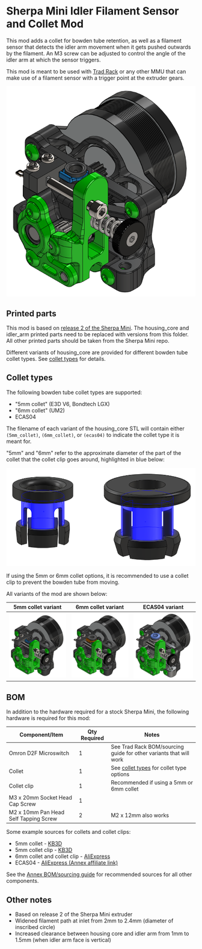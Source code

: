 # Sherpa Mini Idler Filament Sensor and Collet Mod

This mod adds a collet for bowden tube retention, as well as a filament sensor
that detects the idler arm movement when it gets pushed outwards by the
filament. An M3 screw can be adjusted to control the angle of the idler arm at
which the sensor triggers. 

This mod is meant to be used with 
[Trad Rack](https://github.com/Annex-Engineering/TradRack) or any other MMU that
can make use of a filament sensor with a trigger point at the extruder gears.

![Modded Sherpa Mini](Images/with_5mm_collet.png?raw=true)

## Printed parts

This mod is based on
[release 2 of the Sherpa Mini](https://github.com/Annex-Engineering/Sherpa_Mini-Extruder/releases/tag/R2RC2).
The housing_core and idler_arm printed parts need to be replaced with versions
from this folder. All other printed parts should be taken from the Sherpa Mini
repo.

Different variants of housing_core are provided for different bowden tube collet
types. See [collet types](#collet-types) for details.

## Collet types

The following bowden tube collet types are supported:

- "5mm collet" (E3D V6, Bondtech LGX)
- "6mm collet" (UM2)
- ECAS04

The filename of each variant of the housing_core STL will contain either
`(5mm_collet)`, `(6mm_collet)`, or `(ecas04)` to indicate the collet type it is
meant for.

"5mm" and "6mm" refer to the approximate diameter of the part of the collet that
the collet clip goes around, highlighted in blue below:

![5mm and 6mm collets](Images/5mm_and_6mm_collets.png?raw=true)

If using the 5mm or 6mm collet options, it is recommended to use a collet clip
to prevent the bowden tube from moving.

All variants of the mod are shown below:

| 5mm collet variant                        | 6mm collet variant                        | ECAS04 variant                        |
| ---                                       | ---                                       | ---                                   |
| ![](Images/with_5mm_collet.png?raw=true)  | ![](Images/with_6mm_collet.png?raw=true)  | ![](Images/with_ecas04.png?raw=true)  |

## BOM

In addition to the hardware required for a stock Sherpa Mini, the following
hardware is required for this mod:

| Component/Item                        | Qty Required  | Notes                                                                 |
| ---                                   | ---           | ---                                                                   |
| Omron D2F Microswitch                 | 1             | See Trad Rack BOM/sourcing guide for other variants that will work    |
| Collet                                | 1             | See [collet types](#collet-types) for collet type options             |
| Collet clip                           | 1             | Recommended if using a 5mm or 6mm collet                              |
| M3 x 20mm Socket Head Cap Screw       | 1             |                                                                       |
| M2 x 10mm Pan Head Self Tapping Screw | 2             | M2 x 12mm also works                                                  |

Some example sources for collets and collet clips:
- 5mm collet - [KB3D](https://kb-3d.com/store/spare-parts/487-bondtech-push-fit-collar-for-bowden-coupling-175mm-7350011413331.html)
- 5mm collet clip - [KB3D](https://kb-3d.com/store/e3d/48-e3d-bowden-collet-clip-175mm-1644688775189.html)
- 6mm collet and collet clip - [AliExpress](https://www.aliexpress.us/item/2255801046836641.html)
- ECAS04 - [AliExpress (Annex affiliate link)](https://s.click.aliexpress.com/e/_DBH6Ls9)

See the
[Annex BOM/sourcing guide](https://docs.google.com/spreadsheets/d/1O3eyVuQ6M4F03MJSDs4Z71_XyNjXL5HFTZr1jsaAtRc/edit?usp=sharing)
for recommended sources for all other components.

## Other notes

- Based on release 2 of the Sherpa Mini extruder
- Widened filament path at inlet from 2mm to 2.4mm (diameter of inscribed
  circle)
- Increased clearance between housing core and idler arm from 1mm to 1.5mm
  (when idler arm face is vertical)
